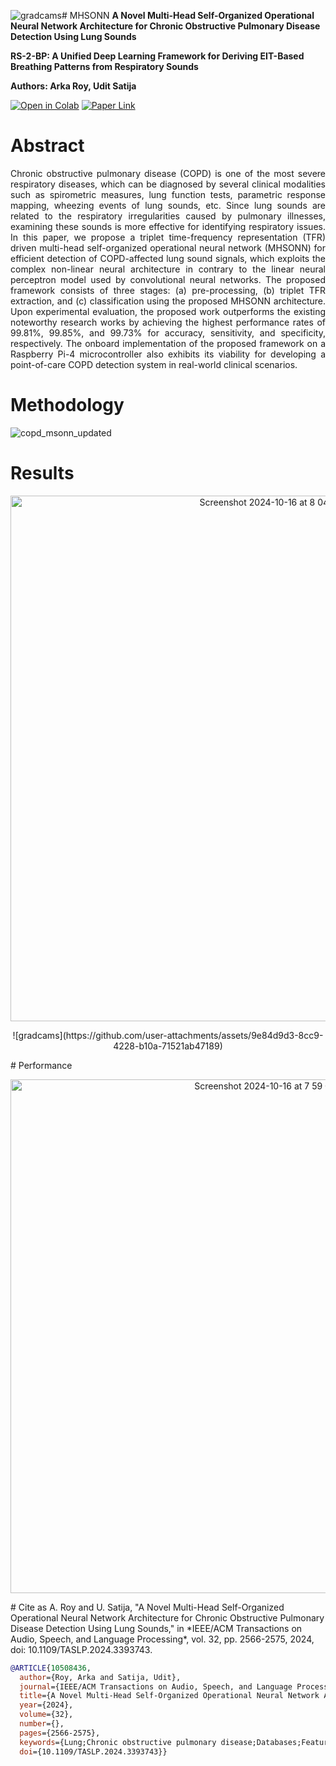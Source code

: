 ![gradcams](https://github.com/user-attachments/assets/495113fc-6fbb-4f36-801f-0107b4520a0d)# MHSONN
**A Novel Multi-Head Self-Organized Operational Neural Network Architecture for Chronic Obstructive Pulmonary Disease Detection Using Lung Sounds** 

**RS-2-BP: A Unified Deep Learning Framework for Deriving EIT-Based Breathing Patterns from Respiratory Sounds**

**Authors: Arka Roy, Udit Satija**

[![Open in Colab](https://colab.research.google.com/assets/colab-badge.svg)](https://colab.research.google.com/github/rsarka34/MHSONN/blob/main/model/MHSONN.ipynb)
[![Paper Link](https://img.shields.io/badge/Paper%20Link-IEEE%20Xplore-green)](https://ieeexplore.ieee.org/abstract/document/10508436)

# Abstract
<p align="justify">
Chronic obstructive pulmonary disease (COPD) is one of the most severe respiratory diseases, which can be diagnosed by several clinical modalities such as spirometric measures, lung function tests, parametric response mapping, wheezing events of lung sounds, etc. Since lung sounds are related to the respiratory irregularities caused by pulmonary illnesses, examining these sounds is more effective for identifying respiratory issues. In this paper, we propose a triplet time-frequency representation (TFR) driven multi-head self-organized operational neural network (MHSONN) for efficient detection of COPD-affected lung sound signals, which exploits the complex non-linear neural architecture in contrary to the linear neural perceptron model used by convolutional neural networks. The proposed framework consists of three stages: (a) pre-processing, (b) triplet TFR extraction, and (c) classification using the proposed MHSONN architecture. Upon experimental evaluation, the proposed work outperforms the existing noteworthy research works by achieving the highest performance rates of 99.81%, 99.85%, and 99.73% for accuracy, sensitivity, and specificity, respectively. The onboard implementation of the proposed framework on a Raspberry Pi-4 microcontroller also exhibits its viability for developing a point-of-care COPD detection system in real-world clinical scenarios.</p>

# Methodology
![copd_msonn_updated](https://github.com/user-attachments/assets/7a567d5f-e40e-42f4-bf57-ae8709b1b479)

# Results
<p align="center">
<img width="841" alt="Screenshot 2024-10-16 at 8 04 33 PM" src="https://github.com/user-attachments/assets/e425f9af-8b2b-47a1-a580-4d2b1cf3df35">
</p>
<p align="center">
![gradcams](https://github.com/user-attachments/assets/9e84d9d3-8cc9-4228-b10a-71521ab47189)
</p>
# Performance
<p align="center">
<img width="822" alt="Screenshot 2024-10-16 at 7 59 07 PM" src="https://github.com/user-attachments/assets/366738f9-bf60-47b1-99da-d053f4e31610">
</p>
# Cite as
A. Roy and U. Satija, "A Novel Multi-Head Self-Organized Operational Neural Network Architecture for Chronic Obstructive Pulmonary Disease Detection Using Lung Sounds," in *IEEE/ACM Transactions on Audio, Speech, and Language Processing*, vol. 32, pp. 2566-2575, 2024, doi: 10.1109/TASLP.2024.3393743.

```bibtex
@ARTICLE{10508436,
  author={Roy, Arka and Satija, Udit},
  journal={IEEE/ACM Transactions on Audio, Speech, and Language Processing}, 
  title={A Novel Multi-Head Self-Organized Operational Neural Network Architecture for Chronic Obstructive Pulmonary Disease Detection Using Lung Sounds}, 
  year={2024},
  volume={32},
  number={},
  pages={2566-2575},
  keywords={Lung;Chronic obstructive pulmonary disease;Databases;Feature extraction;Recording;Spectrogram;Time-frequency analysis;Lung sounds;COPD;self-organized operational neural network (SONN);wheeze},
  doi={10.1109/TASLP.2024.3393743}}

